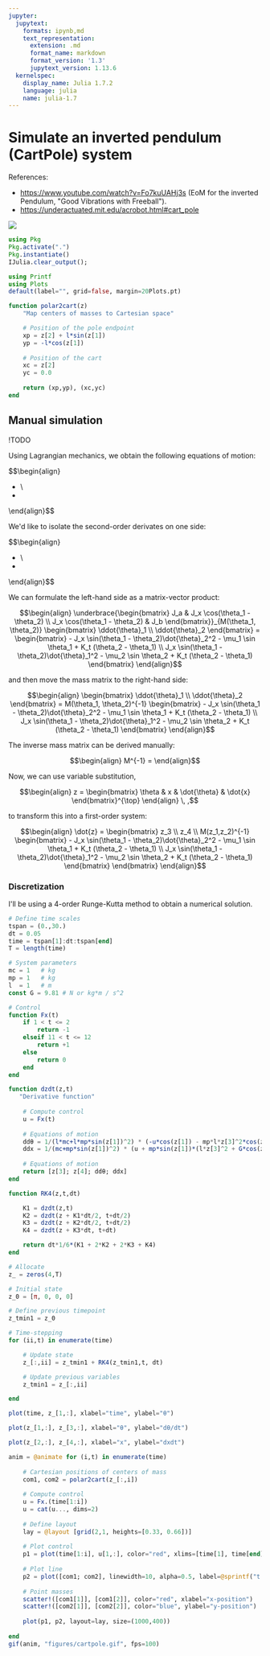 ```yaml
---
jupyter:
  jupytext:
    formats: ipynb,md
    text_representation:
      extension: .md
      format_name: markdown
      format_version: '1.3'
      jupytext_version: 1.13.6
  kernelspec:
    display_name: Julia 1.7.2
    language: julia
    name: julia-1.7
---
```


# Simulate an inverted pendulum (CartPole) system

References: 
- https://www.youtube.com/watch?v=Fo7kuUAHj3s (EoM for the inverted Pendulum, "Good Vibrations with Freeball").
- https://underactuated.mit.edu/acrobot.html#cart_pole



![](figures/cartpole.svg)

```julia
using Pkg
Pkg.activate(".")
Pkg.instantiate()
IJulia.clear_output();
```

```julia
using Printf
using Plots
default(label="", grid=false, margin=20Plots.pt)
```

```julia
function polar2cart(z)
    "Map centers of masses to Cartesian space"

    # Position of the pole endpoint
    xp = z[2] + l*sin(z[1])
    yp = -l*cos(z[1])
    
    # Position of the cart
    xc = z[2]
    yc = 0.0
    
    return (xp,yp), (xc,yc)
end
```

<!-- #region -->
## Manual simulation

!TODO

Using Lagrangian mechanics, we obtain the following equations of motion:

$$\begin{align} 
- \\
-
\end{align}$$

We'd like to isolate the second-order derivates on one side:

$$\begin{align} 
- \\
-
\end{align}$$

We can formulate the left-hand side as a matrix-vector product:

$$\begin{align} 
\underbrace{\begin{bmatrix} J_a & J_x \cos(\theta_1 - \theta_2) \\ J_x \cos(\theta_1 - \theta_2) & J_b \end{bmatrix}}_{M(\theta_1, \theta_2)} \begin{bmatrix} \ddot{\theta}_1 \\ \ddot{\theta}_2 \end{bmatrix} = \begin{bmatrix} - J_x \sin(\theta_1 - \theta_2)\dot{\theta}_2^2 - \mu_1 \sin \theta_1 + K_t (\theta_2 - \theta_1) \\
 J_x \sin(\theta_1 - \theta_2)\dot{\theta}_1^2 - \mu_2 \sin \theta_2 + K_t (\theta_2 - \theta_1) \end{bmatrix}
\end{align}$$

and then move the mass matrix to the right-hand side:

$$\begin{align} 
\begin{bmatrix} \ddot{\theta}_1 \\ \ddot{\theta}_2 \end{bmatrix} = M(\theta_1, \theta_2)^{-1} \begin{bmatrix} - J_x \sin(\theta_1 - \theta_2)\dot{\theta}_2^2 - \mu_1 \sin \theta_1 + K_t (\theta_2 - \theta_1) \\
 J_x \sin(\theta_1 - \theta_2)\dot{\theta}_1^2 - \mu_2 \sin \theta_2 + K_t (\theta_2 - \theta_1) \end{bmatrix}
\end{align}$$

The inverse mass matrix can be derived manually:

$$\begin{align}
M^{-1} = 
\end{align}$$


Now, we can use variable substitution, 

$$\begin{align}
z = \begin{bmatrix} \theta & x & \dot{\theta} & \dot{x} \end{bmatrix}^{\top}
\end{align} \, ,$$

to transform this into a first-order system:

$$\begin{align} 
\dot{z} = \begin{bmatrix} z_3 \\ z_4 \\ M(z_1,z_2)^{-1} \begin{bmatrix} - J_x \sin(\theta_1 - \theta_2)\dot{\theta}_2^2 - \mu_1 \sin \theta_1 + K_t (\theta_2 - \theta_1) \\
 J_x \sin(\theta_1 - \theta_2)\dot{\theta}_1^2 - \mu_2 \sin \theta_2 + K_t (\theta_2 - \theta_1) \end{bmatrix} \end{bmatrix}
\end{align}$$
<!-- #endregion -->

### Discretization

I'll be using a 4-order Runge-Kutta method to obtain a numerical solution.

```julia
# Define time scales
tspan = (0.,30.)
dt = 0.05
time = tspan[1]:dt:tspan[end]
T = length(time)
```

```julia
# System parameters
mc = 1   # kg
mp = 1   # kg
l  = 1   # m
const G = 9.81 # N or kg*m / s^2
```

```julia
# Control
function Fx(t)
    if 1 < t <= 2
        return -1
    elseif 11 < t <= 12
        return +1
    else
        return 0
    end
end
```

```julia
function dzdt(z,t)
   "Derivative function"
    
    # Compute control
    u = Fx(t)
    
    # Equations of motion
    ddθ = 1/(l*mc+l*mp*sin(z[1])^2) * (-u*cos(z[1]) - mp*l*z[3]^2*cos(z[1])*sin(z[1]) - (mc+mp)*G*sin(z[1]))
    ddx = 1/(mc+mp*sin(z[1])^2) * (u + mp*sin(z[1])*(l*z[3]^2 + G*cos(z[1])))
    
    # Equations of motion
    return [z[3]; z[4]; ddθ; ddx]
end
```

```julia
function RK4(z,t,dt)

    K1 = dzdt(z,t)
    K2 = dzdt(z + K1*dt/2, t+dt/2)
    K3 = dzdt(z + K2*dt/2, t+dt/2)
    K4 = dzdt(z + K3*dt, t+dt)

    return dt*1/6*(K1 + 2*K2 + 2*K3 + K4)
end
```

```julia
# Allocate
z_ = zeros(4,T)

# Initial state
z_0 = [π, 0, 0, 0]

# Define previous timepoint
z_tmin1 = z_0

# Time-stepping
for (ii,t) in enumerate(time)

    # Update state
    z_[:,ii] = z_tmin1 + RK4(z_tmin1,t, dt)

    # Update previous variables
    z_tmin1 = z_[:,ii]

end
```

```julia
plot(time, z_[1,:], xlabel="time", ylabel="θ")
```

```julia
plot(z_[1,:], z_[3,:], xlabel="θ", ylabel="dθ/dt")
```

```julia
plot(z_[2,:], z_[4,:], xlabel="x", ylabel="dxdt")
```

```julia
anim = @animate for (i,t) in enumerate(time)
   
    # Cartesian positions of centers of mass
    com1, com2 = polar2cart(z_[:,i])
    
    # Compute control
    u = Fx.(time[1:i])
    u = cat(u..., dims=2)
    
    # Define layout
    lay = @layout [grid(2,1, heights=[0.33, 0.66])]
    
    # Plot control
    p1 = plot(time[1:i], u[1,:], color="red", xlims=[time[1], time[end]], ylims=[-2,2], grid=true, xlabel="time (s)", ylabel="torque", size=(1200,500))
    
    # Plot line
    p2 = plot([com1; com2], linewidth=10, alpha=0.5, label=@sprintf("t = %.1f", t), xlims=[-10,10], ylims=[-2,2], grid=true, color="black", size=(1000,200))
    
    # Point masses
    scatter!([com1[1]], [com1[2]], color="red", xlabel="x-position")
    scatter!([com2[1]], [com2[2]], color="blue", ylabel="y-position")
    
    plot(p1, p2, layout=lay, size=(1000,400))
    
end
gif(anim, "figures/cartpole.gif", fps=100)
```

```julia

```

```julia

```
